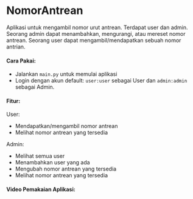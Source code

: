 # NomorAntrean
Aplikasi untuk mengambil nomor urut antrean.
Terdapat user dan admin.
Seorang admin dapat menambahkan, mengurangi, atau mereset nomor antrean.
Seorang user dapat mengambil/mendapatkan sebuah nomor antrian.

#### Cara Pakai:
- Jalankan ```main.py``` untuk memulai aplikasi
- Login dengan akun default: ```user:user``` sebagai User dan ```admin:admin``` sebagai Admin.

#### Fitur:
User:
- Mendapatkan/mengambil nomor antrean
- Melihat nomor antrean yang tersedia

Admin:
- Melihat semua user
- Menambahkan user yang ada
- Mengubah nomor antrean yang tersedia
- Melihat nomor antrean yang tersedia


#### Video Pemakaian Aplikasi:
